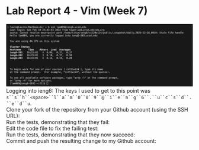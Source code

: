 # Lab Report 4 - Vim (Week 7)
![Image](sshLogin.png)
<br/>Logging into ieng6: The keys I used to get to this point was `s``s``h``<space>``l``a``m``0``0``9``@``i``e``n``g``6``.``u``c``s``d``.``e``d``u`.
<br/>Clone your fork of the repository from your Github account (using the SSH URL):
<br/>Run the tests, demonstrating that they fail:
<br/>Edit the code file to fix the failing test:
<br/>Run the tests, demonstrating that they now succeed:
<br/>Commit and push the resulting change to my Github account:
